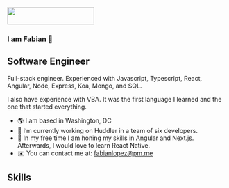 <div id="header">
  <img src="https://media.giphy.com/media/Qo2dupDib32rkTY4hX/giphy.gif" width="200" height="40"/>
</div>

### I am Fabian 👋

## Software Engineer

Full-stack engineer. Experienced with Javascript, Typescript, React, Angular, Node, Express, Koa, Mongo, and SQL. 

I also have experience with VBA. It was the first language I learned and the one that started everything.

- :earth_americas: I am based in Washington, DC
- :rocket: I’m currently working on Huddler in a team of six developers.
- 🌱 In my free time I am honing my skills in Angular and Next.js. Afterwards, I would love to learn React Native.
- ✉️ You can contact me at: fabianlopez@pm.me

## Skills




